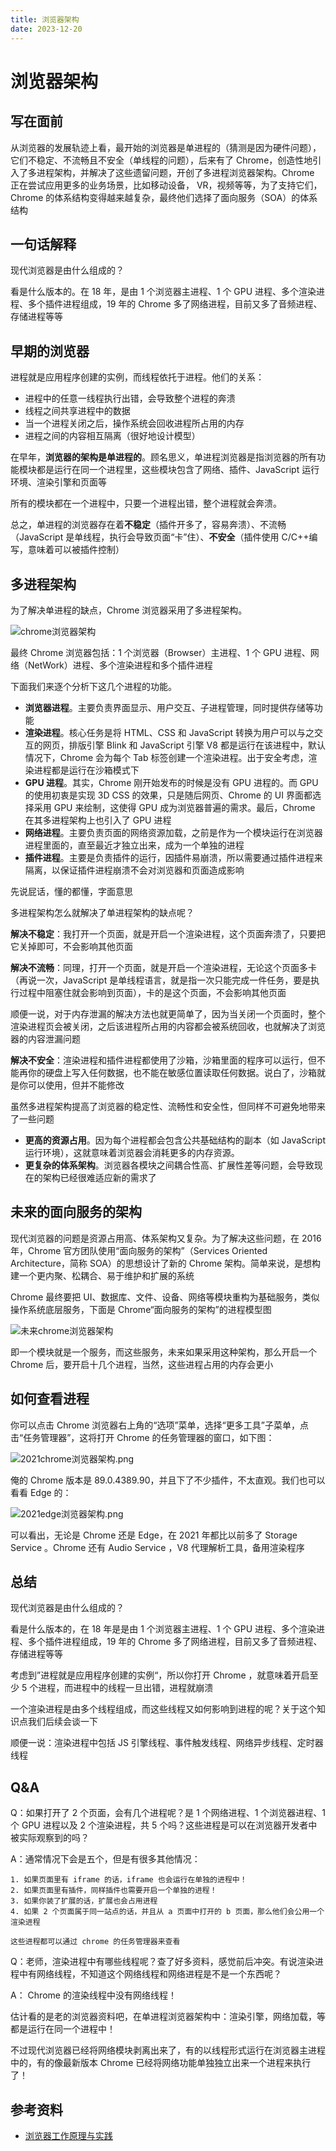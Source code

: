 ```yaml
---
title: 浏览器架构
date: 2023-12-20
---
```


# 浏览器架构

## 写在面前

从浏览器的发展轨迹上看，最开始的浏览器是单进程的（猜测是因为硬件问题），它们不稳定、不流畅且不安全（单线程的问题），后来有了 Chrome，创造性地引入了多进程架构，并解决了这些遗留问题，开创了多进程浏览器架构。Chrome 正在尝试应用更多的业务场景，比如移动设备， VR，视频等等，为了支持它们， Chrome 的体系结构变得越来越复杂，最终他们选择了面向服务（SOA）的体系结构

## 一句话解释

现代浏览器是由什么组成的？

看是什么版本的。在 18 年，是由 1 个浏览器主进程、1 个 GPU 进程、多个渲染进程、多个插件进程组成，19 年的 Chrome 多了网络进程，目前又多了音频进程、存储进程等等

## 早期的浏览器

进程就是应用程序创建的实例，而线程依托于进程。他们的关系：

- 进程中的任意一线程执行出错，会导致整个进程的奔溃
- 线程之间共享进程中的数据
- 当一个进程关闭之后，操作系统会回收进程所占用的内存
- 进程之间的内容相互隔离（很好地设计模型）

在早年，**浏览器的架构是单进程的**。顾名思义，单进程浏览器是指浏览器的所有功能模块都是运行在同一个进程里，这些模块包含了网络、插件、JavaScript 运行环境、渲染引擎和页面等

所有的模块都在一个进程中，只要一个进程出错，整个进程就会奔溃。

总之，单进程的浏览器存在着**不稳定**（插件开多了，容易奔溃）、不流畅（JavaScript 是单线程，执行会导致页面“卡”住）、**不安全**（插件使用 C/C++编写，意味着可以被插件控制）

## 多进程架构

为了解决单进程的缺点，Chrome 浏览器采用了多进程架构。

![chrome浏览器架构](https://i.loli.net/2021/04/08/ncHPaq13yEGXMVY.png)

最终 Chrome 浏览器包括：1 个浏览器（Browser）主进程、1 个 GPU 进程、网络（NetWork）进程、多个渲染进程和多个插件进程

下面我们来逐个分析下这几个进程的功能。

- **浏览器进程**。主要负责界面显示、用户交互、子进程管理，同时提供存储等功能
- **渲染进程**。核心任务是将 HTML、CSS 和 JavaScript 转换为用户可以与之交互的网页，排版引擎 Blink 和 JavaScript 引擎 V8 都是运行在该进程中，默认情况下，Chrome 会为每个 Tab 标签创建一个渲染进程。出于安全考虑，渲染进程都是运行在沙箱模式下
- **GPU 进程**。其实，Chrome 刚开始发布的时候是没有 GPU 进程的。而 GPU 的使用初衷是实现 3D CSS 的效果，只是随后网页、Chrome 的 UI 界面都选择采用 GPU 来绘制，这使得 GPU 成为浏览器普遍的需求。最后，Chrome 在其多进程架构上也引入了 GPU 进程
- **网络进程**。主要负责页面的网络资源加载，之前是作为一个模块运行在浏览器进程里面的，直至最近才独立出来，成为一个单独的进程
- **插件进程**。主要是负责插件的运行，因插件易崩溃，所以需要通过插件进程来隔离，以保证插件进程崩溃不会对浏览器和页面造成影响

先说屁话，懂的都懂，字面意思

多进程架构怎么就解决了单进程架构的缺点呢？

**解决不稳定**：我打开一个页面，就是开启一个渲染进程，这个页面奔溃了，只要把它关掉即可，不会影响其他页面

**解决不流畅**：同理，打开一个页面，就是开启一个渲染进程，无论这个页面多卡（再说一次，JavaScript 是单线程语言，就是指一次只能完成一件任务，要是执行过程中阻塞住就会影响到页面），卡的是这个页面，不会影响其他页面

顺便一说，对于内存泄漏的解决方法也就更简单了，因为当关闭一个页面时，整个渲染进程页会被关闭，之后该进程所占用的内容都会被系统回收，也就解决了浏览器的内容泄漏问题

**解决不安全**：渲染进程和插件进程都使用了沙箱，沙箱里面的程序可以运行，但不能再你的硬盘上写入任何数据，也不能在敏感位置读取任何数据。说白了，沙箱就是你可以使用，但并不能修改

虽然多进程架构提高了浏览器的稳定性、流畅性和安全性，但同样不可避免地带来了一些问题

- **更高的资源占用**。因为每个进程都会包含公共基础结构的副本（如 JavaScript 运行环境），这就意味着浏览器会消耗更多的内存资源。
- **更复杂的体系架构**。浏览器各模块之间耦合性高、扩展性差等问题，会导致现在的架构已经很难适应新的需求了

## 未来的面向服务的架构

现代浏览器的问题是资源占用高、体系架构又复杂。为了解决这些问题，在 2016 年，Chrome 官方团队使用“面向服务的架构”（Services Oriented Architecture，简称 SOA）的思想设计了新的 Chrome 架构。简单来说，是想构建一个更内聚、松耦合、易于维护和扩展的系统

Chrome 最终要把 UI、数据库、文件、设备、网络等模块重构为基础服务，类似操作系统底层服务，下面是 Chrome“面向服务的架构”的进程模型图

![未来chrome浏览器架构](https://i.loli.net/2021/04/08/jq7odUmM9nIB5ZA.png)

即一个模块就是一个服务，而这些服务，未来如果采用这种架构，那么开启一个 Chrome 后，要开启十几个进程，当然，这些进程占用的内存会更小

## 如何查看进程

你可以点击 Chrome 浏览器右上角的“选项”菜单，选择“更多工具”子菜单，点击“任务管理器”，这将打开 Chrome 的任务管理器的窗口，如下图：

![2021chrome浏览器架构.png](https://i.loli.net/2021/04/08/LT47a1MI8KOe9EZ.png)

俺的 Chrome 版本是 89.0.4389.90，并且下了不少插件，不太直观。我们也可以看看 Edge 的：

![2021edge浏览器架构.png](https://i.loli.net/2021/04/08/wThiYNMVQXzvqZg.png)

可以看出，无论是 Chrome 还是 Edge，在 2021 年都比以前多了 Storage Service 。Chrome 还有 Audio Service ，V8 代理解析工具，备用渲染程序

## 总结

现代浏览器是由什么组成的？

看是什么版本的，在 18 年是是由 1 个浏览器主进程、1 个 GPU 进程、多个渲染进程、多个插件进程组成，19 年的 Chrome 多了网络进程，目前又多了音频进程、存储进程等等

考虑到”进程就是应用程序创建的实例“，所以你打开 Chrome ，就意味着开启至少 5 个进程，而进程中的线程一旦出错，进程就崩溃

一个渲染进程是由多个线程组成，而这些线程又如何影响到进程的呢？关于这个知识点我们后续会谈一下

顺便一说：渲染进程中包括 JS 引擎线程、事件触发线程、网络异步线程、定时器线程

## Q&A

Q：如果打开了 2 个页面，会有几个进程呢？是 1 个网络进程、1 个浏览器进程、1 个 GPU 进程以及 2 个渲染进程，共 5 个吗？这些进程是可以在浏览器开发者中被实际观察到的吗？

A：通常情况下会是五个，但是有很多其他情况：

    1. 如果页面里有 iframe 的话，iframe 也会运行在单独的进程中！
    2. 如果页面里有插件，同样插件也需要开启一个单独的进程！
    3. 如果你装了扩展的话，扩展也会占用进程
    4. 如果 2 个页面属于同一站点的话，并且从 a 页面中打开的 b 页面，那么他们会公用一个渲染进程

    这些进程都可以通过 chrome 的任务管理器来查看

Q：老师，渲染进程中有哪些线程呢？查了好多资料，感觉前后冲突。有说渲染进程中有网络线程，不知道这个网络线程和网络进程是不是一个东西呢？

A： Chrome 的渲染线程中没有网络线程！

估计看的是老的浏览器资料吧，在单进程浏览器架构中：渲染引擎，网络加载，等都是运行在同一个进程中！

不过现代浏览器已经将网络模块剥离出来了，有的以线程形式运行在浏览器主进程中的，有的像最新版本 Chrome 已经将网络功能单独独立出来一个进程来执行了！

## 参考资料

-   [浏览器工作原理与实践](https://time.geekbang.org/column/article/132931)
